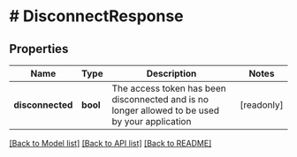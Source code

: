 # # DisconnectResponse

## Properties

Name | Type | Description | Notes
------------ | ------------- | ------------- | -------------
**disconnected** | **bool** | The access token has been disconnected and is no longer allowed to be used by your application | [readonly]

[[Back to Model list]](../../README.md#models) [[Back to API list]](../../README.md#endpoints) [[Back to README]](../../README.md)
